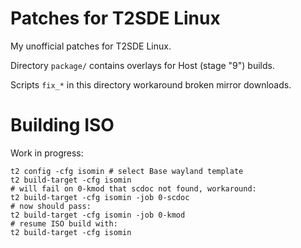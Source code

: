 # Patches for T2SDE Linux

My unofficial patches for T2SDE Linux.

Directory `package/` contains overlays for Host (stage "9") builds.

Scripts `fix_*` in this directory workaround broken mirror downloads.

# Building ISO

Work in progress:

```shell
t2 config -cfg isomin # select Base wayland template
t2 build-target -cfg isomin
# will fail on 0-kmod that scdoc not found, workaround:
t2 build-target -cfg isomin -job 0-scdoc
# now should pass:
t2 build-target -cfg isomin -job 0-kmod
# resume ISO build with:
t2 build-target -cfg isomin
```

